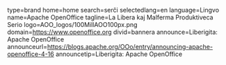 type=brand
home=home
search=serĉi
selectedlang=en
language=Lingvo
name=Apache OpenOffice
tagline=La Libera kaj Malferma Produktiveca Serio 
logo=AOO_logos/100MillAOO100px.png
domain=https://www.openoffice.org
divid=bannera
announce=Liberigita: Apache OpenOffice
announceurl=https://blogs.apache.org/OOo/entry/announcing-apache-openoffice-4-16
announcetip=Liberigita: Apache OpenOffice
~~~~~~
